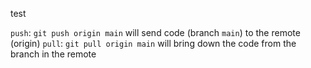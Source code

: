 test

`push`: `git push origin main` will send code (branch `main`) to the remote (origin)
`pull`: `git pull origin main` will bring down the code from the branch in the remote
